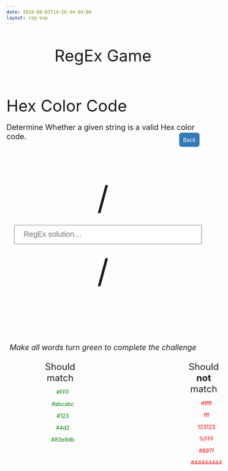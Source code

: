 ```yaml
---
date: 2018-06-03T14:26:44-04:00
layout: reg-exp
---
```


<style>
.list-of-questions__item{
  padding: 8px;
  line-height: 1.42857143;
  vertical-align: top;
  border-top: 1px solid #ddd
}
.list-of-questions__row: hover{
  background-color: #f5f5f5
}
.list-of-questions{
  border-collapse: collapse;
  margin: auto;
  font-size: 1.4rem;
  width: 100%
}
html{
  font-size: 10px;
  font-family: "Helvetica Neue", Helvetica, Arial, sans-serif
}
.nav-bar{
  font-size: 16px;
}
.footer {
  font-size: 16px;
}
.content-wrapper{
  margin: auto;
  position: relative
}
.page-title{
  font-size: 3em;
  font-weight: normal;
  margin-top: 5rem;
  margin-bottom: 0px
}
.page-discription__details{
  font-size: 1.4em;
  margin-top: 1em;
  text-align: left
}
.page-discription__title{
  margin: auto;
  margin-top: 8rem;
  font-size: 3em;
  font-weight: normal;
  text-align: left
}
.button{
  color: #fff;
  font-size: 1.4rem;
  background-color: #337ab7;
  border-color: #2e6da4;
  border-width: 1px;
  border-radius: 6px;
  padding: 1rem;
  cursor: pointer;
  width: 100px;
  width: fit-content;
  float: right
}
.button--back{
  margin-top: -3em
}
.page-header{
  margin: auto;
  text-align: center
}
.page-header__home{
  margin: 5rem
}
.regex-input{
  margin: auto;
  margin-top: 7em;
  text-align: center
}
.regex-input__boarder{
  font-size: 6em
}
.regex-solution{
  font-size: 1.4em;
  padding: .6em 1.2em;
  margin: 1em;
  width: 25em;
  vertical-align: bottom
}
.result-msg{
  font-size: 1.4em;
  margin-top: 7em;
  font-style: italic
}
.desired-output{
  max-width: 60%;
  margin: auto;
  width: fit-content;
  display: flex;
  font-size: 1.4rem
}
.desired-output__title{
  padding: 1em;
  padding-left: 0;
  font-size: 2.4rem
}
.should-match{
  padding-right: 6em
}
.should-not-match{
  padding-left: 6em
}
.should-match-string,.should-not-match-string{
  padding-top: 1em;
  padding-left: 1em;
  font-size: 1.4rem
}
.should-match-string{
  color: green
}
.should-not-match-string{
  color: red
}


  

  

</style>
  
<div class="content-wrapper">
<section class="page-header">
<h1 class="page-title">RegEx Game</h1>
<div class="page-discription">
  <h2 class="page-discription__title">Hex Color Code</h2>
  <p class="page-discription__details">Determine Whether a given string is a valid Hex color code.</p>
</div>
<a href="..">
  <div class="button button--back">Back
  </div>
</a>
  
</section>
<section class="regex-input">
<span class="regex-input__boarder">/</span>
<input class="regex-solution" type="text" placeholder="RegEx solution…"> 
<span class="regex-input__boarder">/</span>

<div class="result-msg">Make all words turn green to complete the challenge</div>
<section class="desired-output">
<div class="should-match desired-output__title">
  Should match
  <div class="should-match-string">#FFF</div>
  <div class="should-match-string">#abcabc</div>
  <div class="should-match-string">#123</div>
  <div class="should-match-string">#4d2</div>
  <div class="should-match-string">#83e9db</div>
</div>

<div class="should-not-match desired-output__title">Should <strong>not</strong> match
  <div class="should-not-match-string">#ffff</div>
  <div class="should-not-match-string">fff</div>
  <div class="should-not-match-string">123123</div>
  <div class="should-not-match-string">%FFF</div>
  <div class="should-not-match-string">#897f</div>
  <div class="should-not-match-string">#44444444</div>
</div>
</section>
</section></div> 

